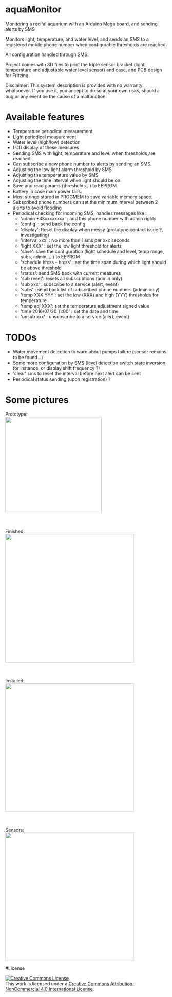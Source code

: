 # aquaMonitor
Monitoring a recifal aquarium with an Arduino Mega board, and sending alerts by SMS

Monitors light, temperature, and water level, and sends an SMS to a registered mobile phone number when configurable thresholds are reached.

All configuration handled through SMS.

Project comes with 3D files to print the triple sensor bracket (light, temperature and adjustable water level sensor) and case, and PCB design for Fritzing.

Disclaimer: This system description is provided with no warranty whatsoever. If you use it, you accept to do so at your own risks, should a bug or any event be the cause of a malfunction.

# Available features
* Temperature periodical measurement
* Light periodical measurement
* Water level (high/low) detection
* LCD display of these measures
* Sending SMS with light, temperature and level when thresholds are reached
* Can subscribe a new phone number to alerts by sending an SMS.
* Adjusting the low light alarm threshold by SMS
* Adjusting the temperature value by SMS
* Adjusting the time interval when light should be on.
* Save and read params (thresholds...) to EEPROM
* Battery in case main power fails.
* Most strings stored in PROGMEM to save variable memory space.
* Subscribed phone numbers can set the minimum interval between 2 alerts to avoid flooding
* Periodical checking for incoming SMS, handles messages like :
  * 'admin +33xxxxxxxx' : add this phone number with admin rights
  * 'config' : send back the config
  * 'display': Reset the display when messy (prototype contact issue ?, investigating)
  * 'interval xxx' : No more than 1 sms per xxx seconds
  * 'light XXX' : set the low light threshold for alerts
  * 'save': save the configuration (light schedule and level, temp range, subs, admin, ...) to EEPROM
  * 'schedule hh:ss - hh:ss' : set the time span during which light should be above threshold
  * 'status': send SMS back with current measures
  * 'sub reset': resets all subscriptions (admin only)
  * 'sub xxx' : subscribe to a service (alert, event)
  * 'subs' : send back list of subscribed phone numbers (admin only)
  * 'temp XXX YYY': set the low (XXX) and high (YYY) thresholds for temperature
  * 'temp adj XXX': set the temperature adjustment signed value
  * 'time 2016/07/30 11:00' : set the date and time
  * 'unsub xxx' : unsubscribe to a service (alert, event)

  
# TODOs
* Water movement detection to warn about pumps failure (sensor remains to be found...) 
* Some more configuration by SMS (level detection switch state inversion for instance, or display shift frequency ?)
* 'clear' sms to reset the interval before next alert can be sent
* Periodical status sending (upon registration) ?


# Some pictures 

Prototype:<br/>
<img src="http://www.adgjm.eu/img/github/aquaMonitor-1024.jpg" width="300px"/><br/>

<br/><br/>
Finished:<br/>
<img src="http://adgjm.eu/img/github/finished.jpg" width="400px"/>

<br/><br/>
Installed:<br/>
<img src="http://adgjm.eu/img/github/installed.jpg" width="400px"/>

<br/><br/>
Sensors:<br/>
<img src="http://adgjm.eu/img/github/sensors.jpg" width="400px"/>

#License

<a rel="license" href="http://creativecommons.org/licenses/by-nc/4.0/"><img alt="Creative Commons License" style="border-width:0" src="https://i.creativecommons.org/l/by-nc/4.0/88x31.png" /></a><br />This work is licensed under a <a rel="license" href="http://creativecommons.org/licenses/by-nc/4.0/">Creative Commons Attribution-NonCommercial 4.0 International License</a>.
